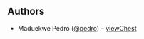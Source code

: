 ## Authors

- Maduekwe Pedro ([@pedro](https://twitter.com/ped70)) – [viewChest](https://viewChest.com)
<!-- Please see our [contributing.md](/contributing.md). -->

